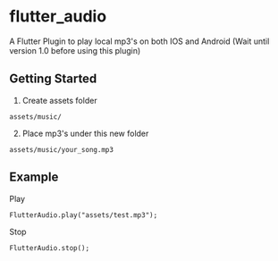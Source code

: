 # flutter_audio
A Flutter Plugin to play local mp3's on both IOS and Android
(Wait until version 1.0 before using this plugin)

## Getting Started
1. Create assets folder
```
assets/music/
```
2. Place mp3's under this new folder
```
assets/music/your_song.mp3
```
## Example
Play
```
FlutterAudio.play("assets/test.mp3");
```

Stop
```
FlutterAudio.stop();
```